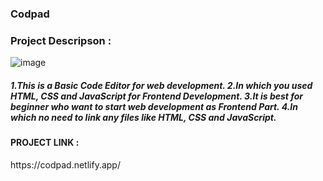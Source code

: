 
<h3>Codpad</h3>
<h3>Project Descripson : </h3>

![image](https://github.com/theanujsinha01/codpad/assets/136606032/eb1f92bd-1163-42b1-a716-7c994578756e)




<h5>1.This is a Basic Code Editor for web development.
2.In which you used HTML, CSS and JavaScript for Frontend Development.
3.It is best for beginner who want to start web development as Frontend Part.
4.In which no need to link any files like HTML, CSS and JavaScript.
</h5>


<h4>PROJECT LINK : </h4> https://codpad.netlify.app/

